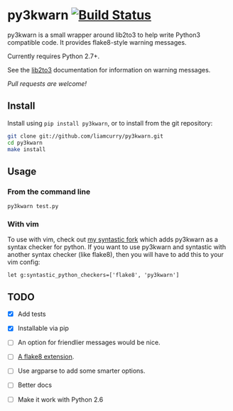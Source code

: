 # py3kwarn [![Build Status](https://travis-ci.org/liamcurry/py3kwarn.png)][travis]

py3kwarn is a small wrapper around lib2to3 to help write Python3 compatible
code. It provides flake8-style warning messages.

Currently requires Python 2.7+.

See the [lib2to3][lib2to3] documentation for information on warning messages.

*Pull requests are welcome!*

## Install

Install using `pip install py3kwarn`, or to install from the git repository:

```zsh
git clone git://github.com/liamcurry/py3kwarn.git
cd py3kwarn
make install
```

## Usage

### From the command line

`py3kwarn test.py`

### With vim

To use with vim, check out [my syntastic fork][my-fork]
which adds py3kwarn as a syntax checker for python. If you want to use py3kwarn
and syntastic with another syntax checker (like flake8), then you will have to
add this to your vim config:

```vim
let g:syntastic_python_checkers=['flake8', 'py3kwarn']
```

## TODO

- [x] Add tests
- [x] Installable via pip
- [ ] An option for friendlier messages would be nice.
- [ ] [A flake8 extension][flake8-ext].
- [ ] Use argparse to add some smarter options.
- [ ] Better docs
- [ ] Make it work with Python 2.6


[my-fork]: https://github.com/liamcurry/syntastic/tree/py3kwarn
[travis]: https://travis-ci.org/liamcurry/py3kwarn
[flake8-ext]: http://flake8.readthedocs.org/en/latest/extensions.html
[lib2to3]: http://docs.python.org/2.6/library/2to3.html#fixers
